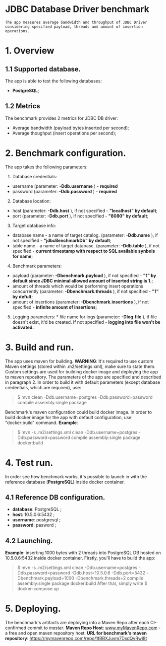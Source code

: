 # JDBC Database Driver benchmark 

	The app measures average bandwidth and throughput of JDBC Driver considering specified payload, threads and amount of insertion operations. 


# 1. Overview

## 1.1 Supported database.
The app is able to test the following databases: 
 * **PostgreSQL**;

## 1.2 Metrics
The benchmark provides 2 metrics for JDBC DB driver: 
 * Average bandwidth (payload bytes inserted per second);
 * Average thoughput (insert operations per second);

# 2. Benchmark configuration.

The app takes the following parameters: 
  1. Database credentials: 
   * username (parameter: **-Ddb.username** ) - **required**
   * password (parameter: **-Ddb.password** ) - **required** 
  2. Database location: 
   * host (parameter: **-Ddb.host** ), if not specified - **"localhost" by default**; 
   * port (parameter: **-Ddb.port** ), if not specified - **"8080" by default**;
  3. Target database info: 
   * database name - a name of target catalog. (parameter: **-Ddb.name** ), if not specified - **"jdbcBenchmarkDb" by default**;
   * table name - a name of target database. (parameter: **-Ddb.table** ), if not specified - **current timestamp with respect to SQL available synbols for name**;
  4. Benchmark parameters:     
   * payload (parameter: **-Dbenchmark.payload** ), if not specified - **"1" by default since JDBC minimal allowed amount of inserted string is 1.**;
   * amount of threads which would be performing insert operations concurrently (parameter: **-Dbenchmark.threads** ), if not specified - **"1" by defult**;
   * amount of insertions (parameter: **-Dbenchmark.insertions** ), if not specified - **infinite amount of insertions**;
   5. Logging parameters: 
    * file name for logs (parameter: **-Dlog.file** ), if file doesn't exist, it'd be created. If not specified - **logging into file won't be activated.**


# 3. Build and run. 

 The app uses maven for building. 
 **WARNING**: It's required to use custom Maven settings (stored within .m2/settings.xml), make sure to state them. 
 Custom settings are used for building docker image and deploying the app to maven repository. 
 The parameters of the app are specified and described in paragraph 2. 
In order to build it with default parameters (except database credentials, which are required), use: 
 > $ mvn clean -Ddb.username=postgres -Ddb.password=password compile assembly:single package

Benchmark's maven configuration could build docker image. In order to build docker image for the app with default configuration, use "docker:build" command. 
**Example**:

 > $ mvn -s .m2/settings.xml clean -Ddb.username=postgres -Ddb.password=password compile assembly:single package docker:build

# 4. Test run. 

In order see how benchmark works, it's possible to launch in with the reference database (**PostgreSQL**) inside docker container. 

## 4.1 Reference DB configuration. 
 * **database**: PostgreSQL ;
 * **host**:  10.5.0.6:5432 ;
 * **username**: postgresql ;
 * **password**: pasword ;

 ## 4.2 Launching. 
  **Example**: inserting 1000 bytes with 2 threads into PostgreSQL DB hosted on 10.5.0.6:5432 inside docker container.
  Firstly, you'll have to build the app: 
   > $ mvn -s .m2/settings.xml  clean -Ddb.username=postgres -Ddb.password=password -Ddb.host=10.5.0.6 -Ddb.port=5432 -Dbenchmark.payload=1000 -Dbenchmark.threads=2 compile assembly:single package docker:build
  After that, simply write
   > $ docker-compose up 

# 5. Deploying. 
 The benchmark's artifacts are deploying into a Maven Repo after each CI-confirmed commit to *master*.
 **Maven Repo Host**: www.myMavenRepo.com - a free and open maven repository host.
 **URL for benchmark's maven repository**: https://mymavenrepo.com/repo/1tBBXJuvm7DxdQvRwi8t


